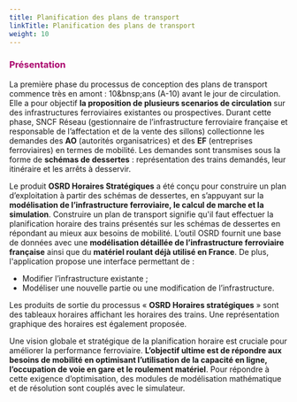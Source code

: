 ```yaml
---
title: Planification des plans de transport
linkTitle: Planification des plans de transport
weight: 10
---
```


<font color=#aa026d>

### Présentation

</font>

La première phase du processus de conception des plans de transport commence très en amont : 10&bnsp;ans (A-10) avant le jour de circulation. Elle a pour objectif **la proposition de plusieurs scenarios de circulation** sur des infrastructures ferroviaires existantes ou prospectives. Durant cette phase, SNCF Réseau (gestionnaire de l’infrastructure ferroviaire française et responsable de l’affectation et de la vente des sillons) collectionne les demandes des **AO** (autorités organisatrices) et des **EF** (entreprises ferroviaires) en termes de mobilité. Les demandes sont transmises sous la forme de **schémas de dessertes** : représentation des trains demandés, leur itinéraire et les arrêts à desservir.

Le produit **OSRD Horaires Stratégiques** a été conçu pour construire un plan d’exploitation à partir des schémas de dessertes, en s’appuyant sur la **modélisation de l’infrastructure ferroviaire, le calcul de marche et la simulation**. Construire un plan de transport signifie qu'il faut effectuer la planification horaire des trains présentés sur les schémas de dessertes en répondant au mieux aux besoins de mobilité. L’outil OSRD fournit une base de données avec une **modélisation détaillée de l’infrastructure ferroviaire française** ainsi que du **matériel roulant déjà utilisé en France**. De plus, l'application propose une interface permettant de :

- Modifier l’infrastructure existante&nbsp;;
- Modéliser une nouvelle partie ou une modification de l’infrastructure.

Les produits de sortie du processus « **OSRD Horaires stratégiques** » sont des tableaux horaires affichant les horaires des trains. Une représentation graphique des horaires est également proposée.

Une vision globale et stratégique de la planification horaire est cruciale pour améliorer la performance ferroviaire. **L’objectif ultime est de répondre aux besoins de mobilité en optimisant l’utilisation de la capacité en ligne, l’occupation de voie en gare et le roulement matériel**. Pour répondre à cette exigence d’optimisation, des modules de modélisation mathématique et de résolution sont couplés avec le simulateur.
